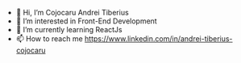 - 👋 Hi, I’m Cojocaru Andrei Tiberius
- 👀 I’m interested in Front-End Development
- 🌱 I’m currently learning ReactJs
- 📫 How to reach me https://www.linkedin.com/in/andrei-tiberius-cojocaru

